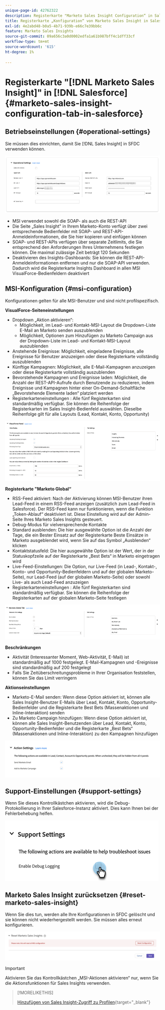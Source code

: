 ```yaml
---
unique-page-id: 42762322
description: Registerkarte "Marketo Sales Insight Configuration“ in Salesforce - Marketo-Dokumente - Produktdokumentation
title: Registerkarte „Konfiguration“ von Marketo Sales Insight in Salesforce
exl-id: 4e2abd48-b0a5-4b71-939b-e66c7e39bb6c
feature: Marketo Sales Insights
source-git-commit: 09a656c3a0d0002edfa1a61b987bff4c1dff33cf
workflow-type: tm+mt
source-wordcount: '615'
ht-degree: 1%

---
```


# Registerkarte &quot;[!DNL Marketo Sales Insight]&quot; in [!DNL Salesforce] {#marketo-sales-insight-configuration-tab-in-salesforce}

## Betriebseinstellungen {#operational-settings}

Sie müssen dies einrichten, damit Sie [!DNL Sales Insight] in SFDC verwenden können.

![](assets/marketo-sales-insight-configuration-tab-in-salesforce-1.png)

* MSI verwendet sowohl die SOAP- als auch die REST-API
* Die Seite „Sales Insight&quot; in Ihrem Marketo-Konto verfügt über zwei entsprechende Bedienfelder mit SOAP- und REST-API-Anmeldeinformationen, die Sie hier kopieren und einfügen können
* SOAP- und REST-APIs verfügen über separate Zeitlimits, die Sie entsprechend den Anforderungen Ihres Unternehmens festlegen können. Die maximal zulässige Zeit beträgt 120 Sekunden
* Deaktivieren des Insights-Dashboards: Sie können die REST-API-Anmeldeinformationen entfernen und nur die SOAP-API verwenden. Dadurch wird die Registerkarte Insights Dashboard in allen MSI VisualForce-Bedienfeldern deaktiviert

## MSI-Konfiguration {#msi-configuration}

Konfigurationen gelten für alle MSI-Benutzer und sind nicht profilspezifisch.

**VisualForce-Seiteneinstellungen**

* Dropdown „Aktion aktivieren“:
   * Möglichkeit, im Lead- und Kontakt-MSI-Layout die Dropdown-Liste E-Mail an Marketo senden auszublenden
   * Möglichkeit, Optionen zum Hinzufügen zu Marketo Campaign aus der Dropdown-Liste im Lead- und Kontakt-MSI-Layout auszublenden
* Anstehende Ereignisse: Möglichkeit, eingeladene Ereignisse, alle Ereignisse für Benutzer anzuzeigen oder diese Registerkarte vollständig auszublenden
* Künftige Kampagnen: Möglichkeit, alle E-Mail-Kampagnen anzuzeigen oder diese Registerkarte vollständig auszublenden
* Bevorstehende Kampagnen und Ereignisse laden: Möglichkeit, die Anzahl der REST-API-Aufrufe durch Benutzende zu reduzieren, indem Ereignisse und Kampagnen hinter einer On-Demand-Schaltfläche „Bevorstehende Elemente laden“ platziert werden
* Registerkarteneinstellungen : Alle fünf Registerkarten sind standardmäßig verfügbar. Sie können die Reihenfolge der Registerkarten im Sales Insight-Bedienfeld auswählen. Dieselbe Reihenfolge gilt für alle Layouts (Lead, Kontakt, Konto, Opportunity)

![](assets/marketo-sales-insight-configuration-tab-in-salesforce-2.png)

**Registerkarte &quot;Marketo Global“**

* RSS-Feed aktiviert: Nach der Aktivierung können MSI-Benutzer ihren Lead-Feed in einem RSS-Feed anzeigen (zusätzlich zum Lead-Feed in Salesforce). Der RSS-Feed kann nur funktionieren, wenn die Funktion „Token-Ablauf“ deaktiviert ist. Diese Einstellung wird auf der Admin-Seite Ihres Marketo Sales Insights gesteuert.
* Debug-Modus für vielversprechende Kontakte
* Standard ausblenden: Die hier ausgewählte Option ist die Anzahl der Tage, die ein Bester Einsatz auf der Registerkarte Beste Einsätze in Marketo ausgeblendet wird, wenn Sie auf das Symbol „Ausblenden“ klicken
* Kontaktstatusfeld: Die hier ausgewählte Option ist der Wert, der in der Statuskopfzeile auf der Registerkarte „Best Bets“ in Marketo eingetragen wird
* Live-Feed-Einstellungen: Die Option, nur Live-Feed (in Lead-, Kontakt-, Konto- und Opportunity-Bedienfeldern und auf der globalen Marketo-Seite), nur Lead-Feed (auf der globalen Marketo-Seite) oder sowohl Live- als auch Lead-Feed anzuzeigen
* Registerkarteneinstellungen : Alle fünf Registerkarten sind standardmäßig verfügbar. Sie können die Reihenfolge der Registerkarten auf der globalen Marketo-Seite festlegen

![](assets/marketo-sales-insight-configuration-tab-in-salesforce-3.png)

**Beschränkungen**

* Aktivität (Interessanter Moment, Web-Aktivität, E-Mail) ist standardmäßig auf 1000 festgelegt. E-Mail-Kampagnen und -Ereignisse sind standardmäßig auf 200 festgelegt
* Falls Sie Zeitüberschreitungsprobleme in Ihrer Organisation feststellen, können Sie das Limit verringern

**Aktionseinstellungen**

* Marketo-E-Mail senden: Wenn diese Option aktiviert ist, können alle Sales Insight-Benutzer E-Mails über Lead, Kontakt, Konto, Opportunity-Bedienfelder und die Registerkarte Best Bets (Massenaktionen und Inline-Interaktion) senden
* Zu Marketo Campaign hinzufügen: Wenn diese Option aktiviert ist, können alle Sales Insight-Benutzenden über Lead, Kontakt, Konto, Opportunity-Bedienfelder und die Registerkarte „Best Bets“ (Massenaktionen und Inline-Interaktion) zu den Kampagnen hinzufügen

![](assets/marketo-sales-insight-configuration-tab-in-salesforce-4.png)

## Support-Einstellungen {#support-settings}

Wenn Sie dieses Kontrollkästchen aktivieren, wird die Debug-Protokollierung in Ihrer Salesforce-Instanz aktiviert. Dies kann Ihnen bei der Fehlerbehebung helfen.

![](assets/marketo-sales-insight-configuration-tab-in-salesforce-5.png)

## Marketo Sales Insight zurücksetzen {#reset-marketo-sales-insight}

Wenn Sie dies tun, werden alle Ihre Konfigurationen in SFDC gelöscht und sie können nicht wiederhergestellt werden. Sie müssen alles erneut konfigurieren.

![](assets/marketo-sales-insight-configuration-tab-in-salesforce-6.png)

>[!IMPORTANT]
>
>Aktivieren Sie das Kontrollkästchen „MSI-Aktionen aktivieren“ nur, wenn Sie die Aktionsfunktionen für Sales Insights verwenden.

>[!MORELIKETHIS]
>
>[Hinzufügen von Sales Insight-Zugriff zu Profilen](/help/marketo/product-docs/marketo-sales-insight/msi-for-salesforce/configuration/add-sales-insight-access-to-profiles.md){target="_blank"}
